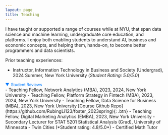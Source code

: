 ```yaml
---
layout: page
title: Teaching
---
```


<style>
/* Abstract Link Styling */
.abstract-link {
    color: #007BFF;
    cursor: pointer;
    text-decoration: none;
    font-size: 0.9em;
    display: flex;
    align-items: center;
}

.abstract-link:hover {
    color: #0056b3;
}

/* Triangle Icon Styling */
.triangle {
    margin-right: 5px;
    transition: transform 0.3s ease;
}

/* Abstract Content Styling */
.abstract-content {
    display: none;
    margin-top: 10px;
    padding: 10px;
    border-left: 3px solid #007BFF;
    background-color: #f9f9f9;
    font-size: 0.9em;
    border-radius: 5px;
}
</style>
I have taught or supported a range of courses while at NYU, that span data science and machine learning, undergraduate core education, and platforms. I enjoy both enabling students to understand AI, business and economic concepts, and helping them, hands-on, to become better programmers and data scientists. 

Prior teaching experiences:
- Instructor, Information Technology in Business and Society (Undergrad), 2024 Summer, New York University 
(*Student Rating: 5.0/5.0*)
<span class="abstract-link" onclick="toggleAbstract('abstract1', this)">
    <span class="triangle">▼</span> Student Reviews
</span>
<div id="abstract1" class="abstract-content">
  <p>"Thank you for wanting us to do our best/thrive."</p>
  <p>"This class was really great, I enjoyed the material and classwork."</p>
  <p>"Instructor is very helpful in connecting students to outside resources, very flexible on course materials, very nice person and the course was articulated very well."</p>
  <p>"Nice professor, quick email replies, good flexible course materials, very nice experience."</p>
  <p>"Truly enjoyed taking this course and Rubing was amazing at making sure that we understood everything. The flexibility the course offered especially within the course project was great for being able to add our own touch to the course."</p>
  <p>"I thoroughly enjoyed taking the class and would definitely recommend it to those who are interested in the topic. Professor Rubing Li was amazing at explaining very complex topics, and I learned so much in a short amount of time, as the class was an accelerated summer course. I hope to continue learning more about the topics we discussed and continue to progress in my academics in topics regarding AI."</p>
  <p>"Quite encouraging and helpful, patient with the students."</p>
</div>
- Teaching Fellow, Network Analytics (MBA), 2023, 2024, New York University 
- Teaching Fellow, Platform Strategy in Fintech (MBA), 2023, 2024, New York University 
- Teaching Fellow, Data Science for Business (MBA), 2023, New York University 
[Course Github Repo](https://github.com/RubingLi123/foster_2023spring){: .btn} 
- Teaching Fellow, Digital Marketing Analytics (EMBA), 2023, New York University 
- Secondary Lecturer for STAT 5201 Statistical Analysis (Grad), University of Minnesota - Twin Cities (*Student rating: 4.8/5.0*) 
- Certified Math Tutor 


<script>
function toggleAbstract(id) {
    var abstract = document.getElementById(id);
    if (abstract.style.display === "none" || abstract.style.display === "") {
        abstract.style.display = "block";
    } else {
        abstract.style.display = "none";
    }
}
</script>